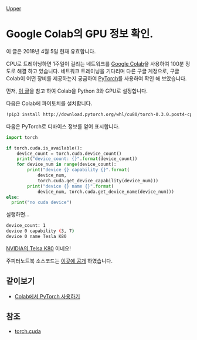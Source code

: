 [Upper](index.md)

# Google Colab의 GPU 정보 확인.

이 글은 2018년 4월 5일 현재 유효합니다. 

CPU로 트레이닝하면 1주일이 걸리는 네트워크를 <a href="https://colab.research.google.com">Google Colab</a>을 사용하여 100분 정도로 해결 하고 있습니다. 네트워크 트레이닝을 기다리며 다른 구글 계정으로, 구글 Colab이 어떤 장비를 제공하는지 궁금하여 <a href="http://pytorch.org/docs/master/cuda.html">PyTorch</a>를 사용하여 확인 해 보았습니다.

먼저, [이 글](google_colab_for_pytorch.md)을 참고 하여 Colab을 Python 3와 GPU로 설정합니다.

다음은 Colab에 파이토치를 설치합니다.

```sh
!pip3 install http://download.pytorch.org/whl/cu80/torch-0.3.0.post4-cp36-cp36m-linux_x86_64.whl
```

다음은 PyTorch로 디바이스 정보를 얻어 표시합니다.

```python
import torch

if torch.cuda.is_available():
	device_count = torch.cuda.device_count()
	print("device_count: {}".format(device_count))
 	for device_num in range(device_count):
   		print("device {} capability {}".format(
        	device_num,
            torch.cuda.get_device_capability(device_num)))
		print("device {} name {}".format(
	        device_num, torch.cuda.get_device_name(device_num)))
else:
  print("no cuda device")
```

실행하면...

```sh
device_count: 1
device 0 capability (3, 7)
device 0 name Tesla K80
```

[NVIDIA의 Telsa K80](http://kr.nvidia.com/object/tesla-k80-kr.html) 이네요!

주피터노트북 소스코드는 <a href="https://drive.google.com/file/d/1800zlbcgVcn3HRT0n4rUob_Jd4p67BCi/view?usp=sharing">이곳에 공개</a> 하였습니다.

## 같이보기

- [Colab에서 PyTorch 사용하기](google_colab_for_pytorch.md)

## 참조

- [torch.cuda](http://pytorch.org/docs/master/cuda.html)


